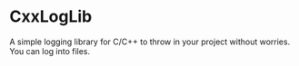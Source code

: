 # CxxLogLib

A simple logging library for C/C++ to throw in your project without worries. You can log into files.
